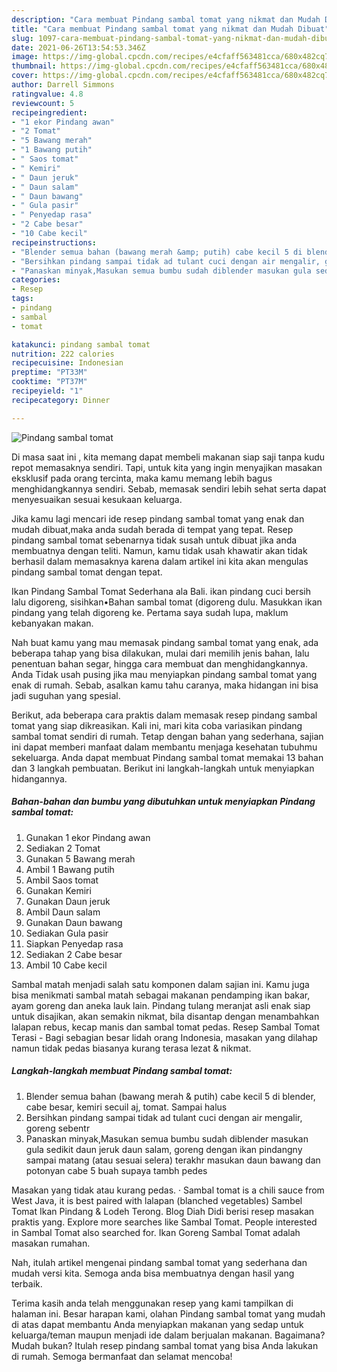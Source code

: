 ```yaml
---
description: "Cara membuat Pindang sambal tomat yang nikmat dan Mudah Dibuat"
title: "Cara membuat Pindang sambal tomat yang nikmat dan Mudah Dibuat"
slug: 1097-cara-membuat-pindang-sambal-tomat-yang-nikmat-dan-mudah-dibuat
date: 2021-06-26T13:54:53.346Z
image: https://img-global.cpcdn.com/recipes/e4cfaff563481cca/680x482cq70/pindang-sambal-tomat-foto-resep-utama.jpg
thumbnail: https://img-global.cpcdn.com/recipes/e4cfaff563481cca/680x482cq70/pindang-sambal-tomat-foto-resep-utama.jpg
cover: https://img-global.cpcdn.com/recipes/e4cfaff563481cca/680x482cq70/pindang-sambal-tomat-foto-resep-utama.jpg
author: Darrell Simmons
ratingvalue: 4.8
reviewcount: 5
recipeingredient:
- "1 ekor Pindang awan"
- "2 Tomat"
- "5 Bawang merah"
- "1 Bawang putih"
- " Saos tomat"
- " Kemiri"
- " Daun jeruk"
- " Daun salam"
- " Daun bawang"
- " Gula pasir"
- " Penyedap rasa"
- "2 Cabe besar"
- "10 Cabe kecil"
recipeinstructions:
- "Blender semua bahan (bawang merah &amp; putih) cabe kecil 5 di blender, cabe besar, kemiri secuil aj, tomat. Sampai halus"
- "Bersihkan pindang sampai tidak ad tulant cuci dengan air mengalir, goreng sebentr"
- "Panaskan minyak,Masukan semua bumbu sudah diblender masukan gula sedikit daun jeruk daun salam, goreng dengan ikan pindangny sampai matang (atau sesuai selera) terakhr masukan daun bawang dan potonyan cabe 5 buah supaya tambh pedes"
categories:
- Resep
tags:
- pindang
- sambal
- tomat

katakunci: pindang sambal tomat 
nutrition: 222 calories
recipecuisine: Indonesian
preptime: "PT33M"
cooktime: "PT37M"
recipeyield: "1"
recipecategory: Dinner

---
```



![Pindang sambal tomat](https://img-global.cpcdn.com/recipes/e4cfaff563481cca/680x482cq70/pindang-sambal-tomat-foto-resep-utama.jpg)

Di masa  saat ini , kita memang dapat membeli makanan siap saji tanpa kudu repot memasaknya sendiri. Tapi, untuk kita yang ingin menyajikan masakan eksklusif pada orang tercinta, maka kamu memang lebih bagus menghidangkannya sendiri. Sebab, memasak sendiri lebih sehat serta dapat menyesuaikan sesuai kesukaan keluarga.

Jika kamu lagi mencari ide resep pindang sambal tomat yang enak dan mudah dibuat,maka anda sudah berada di tempat yang tepat. Resep pindang sambal tomat  sebenarnya tidak susah untuk dibuat jika anda membuatnya dengan teliti. Namun, kamu tidak usah khawatir akan tidak berhasil dalam memasaknya 
karena dalam artikel ini kita akan mengulas pindang sambal tomat dengan tepat.  

Ikan Pindang Sambal Tomat Sederhana ala Bali. ikan pindang cuci bersih lalu digoreng, sisihkan•Bahan sambal tomat (digoreng dulu. Masukkan ikan pindang yang telah digoreng ke. Pertama saya sudah lupa, maklum kebanyakan makan.

Nah buat kamu yang mau memasak pindang sambal tomat yang enak, ada beberapa tahap yang bisa dilakukan, mulai dari memilih jenis bahan, lalu penentuan bahan segar, hingga cara membuat dan menghidangkannya. Anda Tidak usah pusing jika mau menyiapkan pindang sambal tomat yang enak di rumah. Sebab, asalkan kamu  tahu caranya, maka hidangan ini bisa jadi suguhan yang spesial.

Berikut, ada beberapa cara praktis  dalam memasak resep pindang sambal tomat yang siap dikreasikan. Kali ini, mari kita coba variasikan pindang sambal tomat sendiri di rumah. Tetap dengan bahan yang sederhana, sajian ini dapat memberi manfaat dalam membantu menjaga kesehatan tubuhmu sekeluarga. Anda dapat membuat Pindang sambal tomat memakai 13 bahan dan 3 langkah pembuatan. Berikut ini langkah-langkah untuk menyiapkan hidangannya.

<!--inarticleads1-->

##### Bahan-bahan dan bumbu yang dibutuhkan untuk menyiapkan Pindang sambal tomat:

1. Gunakan 1 ekor Pindang awan
1. Sediakan 2 Tomat
1. Gunakan 5 Bawang merah
1. Ambil 1 Bawang putih
1. Ambil  Saos tomat
1. Gunakan  Kemiri
1. Gunakan  Daun jeruk
1. Ambil  Daun salam
1. Gunakan  Daun bawang
1. Sediakan  Gula pasir
1. Siapkan  Penyedap rasa
1. Sediakan 2 Cabe besar
1. Ambil 10 Cabe kecil


Sambal matah menjadi salah satu komponen dalam sajian ini. Kamu juga bisa menikmati sambal matah sebagai makanan pendamping ikan bakar, ayam goreng dan aneka lauk lain. Pindang tulang meranjat asli enak siap untuk disajikan, akan semakin nikmat, bila disantap dengan menambahkan lalapan rebus, kecap manis dan sambal tomat pedas. Resep Sambal Tomat Terasi - Bagi sebagian besar lidah orang Indonesia, masakan yang dilahap namun tidak pedas biasanya kurang terasa lezat &amp; nikmat. 

<!--inarticleads2-->

##### Langkah-langkah membuat Pindang sambal tomat:

1. Blender semua bahan (bawang merah &amp; putih) cabe kecil 5 di blender, cabe besar, kemiri secuil aj, tomat. Sampai halus
1. Bersihkan pindang sampai tidak ad tulant cuci dengan air mengalir, goreng sebentr
1. Panaskan minyak,Masukan semua bumbu sudah diblender masukan gula sedikit daun jeruk daun salam, goreng dengan ikan pindangny sampai matang (atau sesuai selera) terakhr masukan daun bawang dan potonyan cabe 5 buah supaya tambh pedes


Masakan yang tidak atau kurang pedas. · Sambal tomat is a chili sauce from West Java, it is best paired with lalapan (blanched vegetables) Sambel Tomat Ikan Pindang &amp; Lodeh Terong. Blog Diah Didi berisi resep masakan praktis yang. Explore more searches like Sambal Tomat. People interested in Sambal Tomat also searched for. Ikan Goreng Sambal Tomat adalah masakan rumahan. 

Nah, itulah artikel mengenai  pindang sambal tomat  yang sederhana dan mudah versi kita. Semoga anda bisa membuatnya dengan hasil yang terbaik. 

Terima kasih anda telah menggunakan resep yang kami tampilkan di halaman ini. Besar harapan kami, olahan  Pindang sambal tomat yang mudah di atas dapat membantu Anda menyiapkan makanan yang sedap untuk keluarga/teman maupun menjadi ide dalam berjualan makanan. Bagaimana? Mudah bukan? Itulah resep pindang sambal tomat yang bisa Anda lakukan di rumah. Semoga bermanfaat dan selamat mencoba!

